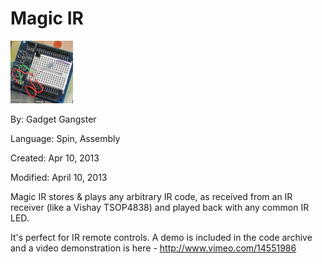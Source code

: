 # Magic IR

![magicir_ico.jpg](magicir_ico.jpg)

By: Gadget Gangster

Language: Spin, Assembly

Created: Apr 10, 2013

Modified: April 10, 2013

Magic IR stores & plays any arbitrary IR code, as received from an IR receiver (like a Vishay TSOP4838) and played back with any common IR LED.

It's perfect for IR remote controls. A demo is included in the code archive and a video demonstration is here - http://www.vimeo.com/14551986
